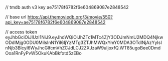 // tmdb auth v3 key
ae75178f6782f6e604869087e2848542

// base url
https://api.themoviedb.org/3/movie/550?api_key=ae75178f6782f6e604869087e2848542

// access token
eyJhbGciOiJIUzI1NiJ9.eyJhdWQiOiJhZTc1MTc4ZjY3ODJmNmU2MDQ4NjkwODdlMjg0ODU0MiIsInN1YiI6IjYzMTg3ZTJhMWQxYmY0MDA3OTdlNjAzYyIsInNjb3BlcyI6WyJhcGlfcmVhZCJdLCJ2ZXJzaW9uIjoxfQ.WT85ugoBee0DmdOoa1RnFyPvW5OkuKAbBkfxtd5zEBo

